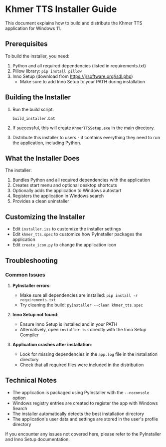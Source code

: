 # Khmer TTS Installer Guide

This document explains how to build and distribute the Khmer TTS application for Windows 11.

## Prerequisites

To build the installer, you need:

1. Python and all required dependencies (listed in requirements.txt)
2. Pillow library: `pip install pillow`
3. Inno Setup (download from https://jrsoftware.org/isdl.php)
   - Make sure to add Inno Setup to your PATH during installation

## Building the Installer

1. Run the build script:
   ```
   build_installer.bat
   ```

2. If successful, this will create `KhmerTTSSetup.exe` in the main directory.

3. Distribute this installer to users - it contains everything they need to run the application, including Python.

## What the Installer Does

The installer:

1. Bundles Python and all required dependencies with the application
2. Creates start menu and optional desktop shortcuts
3. Optionally adds the application to Windows autostart
4. Registers the application in Windows search
5. Provides a clean uninstaller

## Customizing the Installer

- Edit `installer.iss` to customize the installer settings
- Edit `khmer_tts.spec` to customize how PyInstaller packages the application
- Edit `create_icon.py` to change the application icon

## Troubleshooting

### Common Issues

1. **PyInstaller errors**:
   - Make sure all dependencies are installed: `pip install -r requirements.txt`
   - Try cleaning the build: `pyinstaller --clean khmer_tts.spec`

2. **Inno Setup not found**:
   - Ensure Inno Setup is installed and in your PATH
   - Alternatively, open `installer.iss` directly with the Inno Setup Compiler

3. **Application crashes after installation**:
   - Look for missing dependencies in the `app.log` file in the installation directory
   - Check that all required files were included in the distribution

## Technical Notes

- The application is packaged using PyInstaller with the `--noconsole` option
- Windows registry entries are created to register the app with Windows Search
- The installer automatically detects the best installation directory
- The application's user data and settings are stored in the user's profile directory

If you encounter any issues not covered here, please refer to the PyInstaller and Inno Setup documentation.
